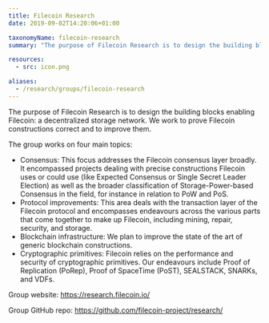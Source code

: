 ```yaml
---
title: Filecoin Research
date: 2019-09-02T14:20:06+01:00

taxonomyName: filecoin-research
summary: "The purpose of Filecoin Research is to design the building blocks enabling Filecoin: a decentralized storage network. We work to prove Filecoin constructions correct and to improve them."

resources:
  - src: icon.png

aliases:
  - /research/groups/filecoin-research
---
```


The purpose of Filecoin Research is to design the building blocks enabling Filecoin: a decentralized storage network. We work to prove Filecoin constructions correct and to improve them.

The group works on four main topics:
 - Consensus: This focus addresses the Filecoin consensus layer broadly. It encompassed projects dealing with precise constructions Filecoin uses or could use (like Expected Consensus or Single Secret Leader Election) as well as the broader classification of Storage-Power-based Consensus in the field, for instance in relation to PoW and PoS.
 - Protocol improvements: This area deals with the transaction layer of the Filecoin protocol and encompasses endeavours across the various parts that come together to make up Filecoin, including mining, repair, security, and storage.
 - Blockchain infrastructure: We plan to improve the state of the art of generic blockchain constructions.
 - Cryptographic primitives: Filecoin relies on the performance and security of cryptographic primitives. Our endeavours include Proof of Replication (PoRep), Proof of SpaceTime (PoST), SEALSTACK, SNARKs, and VDFs.

Group website: https://research.filecoin.io/

Group GitHub repo: https://github.com/filecoin-project/research/
